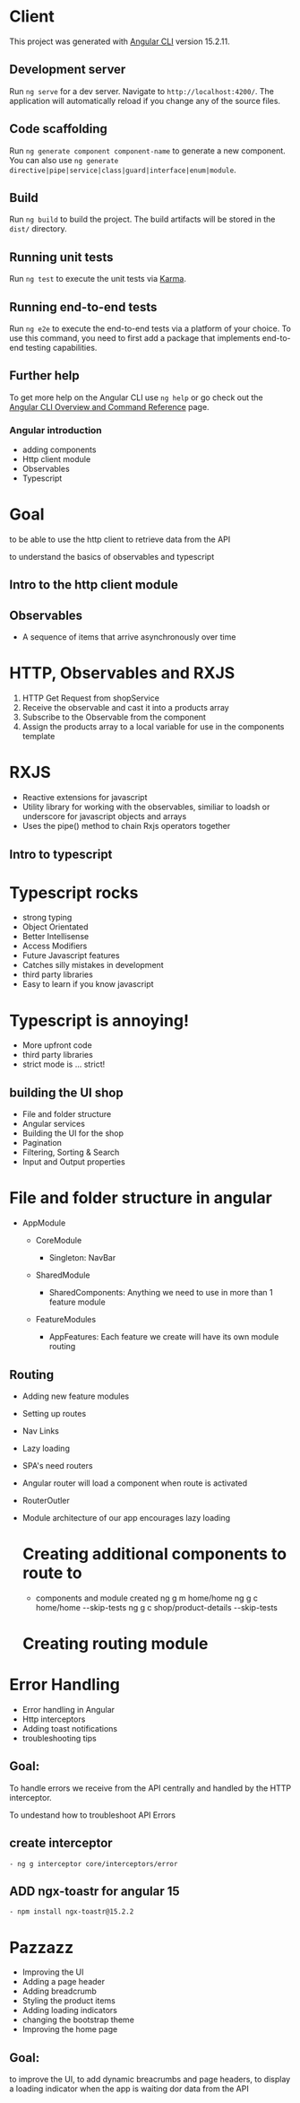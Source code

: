# Client

This project was generated with [Angular CLI](https://github.com/angular/angular-cli) version 15.2.11.

## Development server

Run `ng serve` for a dev server. Navigate to `http://localhost:4200/`. The application will automatically reload if you change any of the source files.

## Code scaffolding

Run `ng generate component component-name` to generate a new component. You can also use `ng generate directive|pipe|service|class|guard|interface|enum|module`.

## Build

Run `ng build` to build the project. The build artifacts will be stored in the `dist/` directory.

## Running unit tests

Run `ng test` to execute the unit tests via [Karma](https://karma-runner.github.io).

## Running end-to-end tests

Run `ng e2e` to execute the end-to-end tests via a platform of your choice. To use this command, you need to first add a package that implements end-to-end testing capabilities.

## Further help

To get more help on the Angular CLI use `ng help` or go check out the [Angular CLI Overview and Command Reference](https://angular.io/cli) page.


### Angular introduction
 - adding components 
 - Http client module
 - Observables
 - Typescript

 # Goal

 to be able to use the http client to retrieve data from the API

 to understand the basics of observables and typescript

## Intro to the http client module


## Observables
 - A sequence of items that arrive asynchronously over time
# HTTP, Observables and RXJS
 1. HTTP Get Request from shopService
 2. Receive the observable and cast it into a products array
 3. Subscribe to the Observable from the component 
 4. Assign the products array to a local variable for use in the components template

# RXJS
 - Reactive extensions for javascript
 - Utility library for working with the observables, similiar to loadsh or underscore for javascript objects and arrays
 - Uses the pipe() method to chain Rxjs operators together

## Intro to typescript 
 # Typescript rocks
  - strong typing 
  - Object Orientated
  - Better Intellisense
  - Access Modifiers
  - Future Javascript features
  - Catches silly mistakes in development
  - third party libraries
  - Easy to learn if you know javascript

 # Typescript is annoying! 
  - More upfront code
  - third party libraries
  - strict mode is ... strict!

  ## building the UI shop 
   - File and folder structure 
   - Angular services
   - Building the UI for the shop
   - Pagination 
   - Filtering, Sorting & Search 
   - Input and Output properties

  # File and folder structure in angular

  - AppModule
    - CoreModule 
      - Singleton: NavBar
      
    - SharedModule
      - SharedComponents: Anything we need to use in more than 1 feature module

    - FeatureModules
      - AppFeatures: Each feature we create will have its own module routing

## Routing

 - Adding new feature modules
 - Setting up routes
 - Nav Links
 - Lazy loading 

 - SPA's need routers
 - Angular router will load a component when route is activated
 - RouterOutler
 - Module architecture of our app encourages lazy loading

    # Creating additional components to route to
      - components and module created 
        ng g m home/home
        ng g c home/home --skip-tests
        ng g c shop/product-details --skip-tests
    
    # Creating routing module
 
# Error Handling

  - Error handling in Angular
  - Http interceptors
  - Adding toast notifications
  - troubleshooting tips

  ## Goal:
   To handle errors we receive from the API centrally and handled by the HTTP interceptor.

   To undestand how to troubleshoot API Errors

  ## create interceptor 
    - ng g interceptor core/interceptors/error

  ## ADD ngx-toastr for angular 15
    - npm install ngx-toastr@15.2.2

# Pazzazz
 - Improving the UI
 - Adding a page header
 - Adding breadcrumb 
 - Styling the product items
 - Adding loading indicators 
 - changing the bootstrap theme
 - Improving the home page

 ## Goal:
 to improve the UI, to add dynamic breacrumbs and page headers, to display a loading indicator when the app is waiting dor data from the API


